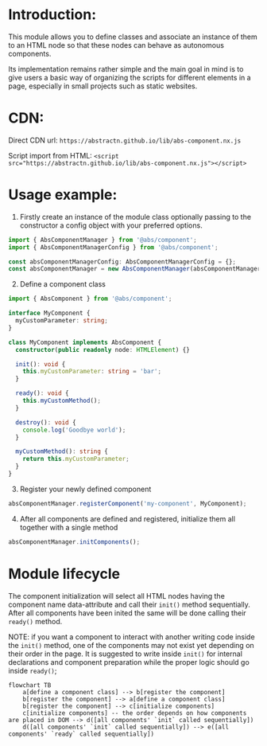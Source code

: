 # Introduction:

This module allows you to define classes and associate an instance of them to an HTML node so that these nodes can behave as autonomous components.

Its implementation remains rather simple and the main goal in mind is to give users a basic way of organizing the scripts for different elements in a page, especially in small projects such as static websites.

# CDN:
Direct CDN url:
```https://abstractn.github.io/lib/abs-component.nx.js```

Script import from HTML:
```<script src="https://abstractn.github.io/lib/abs-component.nx.js"></script>```

# Usage example:
1) Firstly create an instance of the module class optionally passing to the constructor a config object with your preferred options.
```typescript
import { AbsComponentManager } from '@abs/component';
import { AbsComponentManagerConfig } from '@abs/component';

const absComponentManagerConfig: AbsComponentManagerConfig = {};
const absComponentManager = new AbsComponentManager(absComponentManagerConfig);
```

2) Define a component class
```typescript
import { AbsComponent } from '@abs/component';

interface MyComponent {
  myCustomParameter: string;
}

class MyComponent implements AbsComponent {
  constructor(public readonly node: HTMLElement) {}

  init(): void {
    this.myCustomParameter: string = 'bar';
  }

  ready(): void {
    this.myCustomMethod();
  }

  destroy(): void {
    console.log('Goodbye world');
  }

  myCustomMethod(): string {
    return this.myCustomParameter;
  }
}
```

3) Register your newly defined component
```typescript
absComponentManager.registerComponent('my-component', MyComponent);
```

4) After all components are defined and registered, initialize them all together with a single method
```typescript
absComponentManager.initComponents();
```

# Module lifecycle
The component initialization will select all HTML nodes having the component name data-attribute and call their `init()` method sequentially.
After all components have been inited the same will be done calling their `ready()` method.

NOTE: if you want a component to interact with another writing code inside the `init()` method, one of the components may not exist yet depending on their order in the page. It is suggested to write inside `init()` for internal declarations and component preparation while the proper logic should go inside `ready()`;

```mermaid
flowchart TB
    a[define a component class] --> b[register the component]
    b[register the component] --> a[define a component class]
    b[register the component] --> c[initialize components]
    c[initialize components] -- the order depends on how components are placed in DOM --> d([all components' `init` called sequentially])
    d([all components' `init` called sequentially]) --> e([all components' `ready` called sequentially])
```